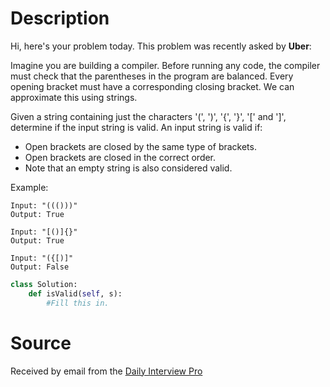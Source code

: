# Description

Hi, here's your problem today. This problem was recently asked by **Uber**:

Imagine you are building a compiler. Before running any code, the compiler must check that the parentheses in the program are balanced. Every opening bracket must have a corresponding closing bracket. We can approximate this using strings.

Given a string containing just the characters '(', ')', '{', '}', '[' and ']', determine if the input string is valid.
An input string is valid if:

-   Open brackets are closed by the same type of brackets.
-   Open brackets are closed in the correct order.
-   Note that an empty string is also considered valid.

Example:

```
Input: "((()))"
Output: True

Input: "[()]{}"
Output: True

Input: "({[)]"
Output: False
```

```py
class Solution:
    def isValid(self, s):
        #Fill this in.
```

# Source

Received by email from the [Daily Interview Pro](https://www.techseries.dev/daily)
